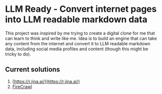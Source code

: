 # LLM Ready - Convert internet pages into LLM readable markdown data 
This project was inspired by me trying to create a digital clone for me that can learn to think and write like me. Idea is to build an engine that can take any content from the internet and convert it to LLM readable markdown data, including social media profiles and content (though this might be tricky to do).

## Current solutions
1. [https://r.jina.ai/](https://r.jina.ai/)
2. [FireCrawl](https://www.firecrawl.dev/)

